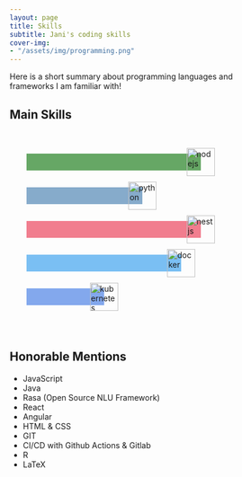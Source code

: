 ```yaml
---
layout: page
title: Skills
subtitle: Jani's coding skills
cover-img:
- "/assets/img/programming.png"
---
```


Here is a short summary about programming languages and frameworks I am familiar with!

## Main Skills

<style>
/* Make sure that padding behaves as expected */
* {box-sizing:border-box}

/* Container for skill bars */
.skillContainer {
  padding: 30px;
}

/* skill bars */
.skillBar {
  width: 100%; /* Full width */
  padding-right: 0px;
  padding-left: 0px;
  height: 50px;
  margin-bottom:10px;
  display: flex;
  flex-direction: row;
}

.skills {
  height: 30px;
  text-align: right; /* Right-align text */
  padding-right: 0px;
  margin: 0px;
  z-index: 10;
  opacity: 0.6;
  margin-top: 10px; /* Add top padding */
  margin-bottom: 10px; /* Add bottom padding */
  color: white; /* White text color */
  cursor: pointer;
}
.skills:hover {
  opacity: 1;
}

.skillIcon {
  cursor: pointer;
  object-fit: contain;
  margin: 0px;
  z-index: 20;
  margin-left: -25px;
  height: 100%;
}

.nodejs {width: 90%; background-color: #026e00;} 
.python {width: 60%; background-color: #3776ab;} 
.nestjs {width: 90%; background-color: #ea2845;} 
.docker {width: 80%; background-color: #2496ed;} 
.kubernetes {width: 40%; background-color: #3371e3;} 
</style>

<div class="skillContainer">
  <div class="skillBar">
    <div class="skills nodejs"></div>
    <img alt="nodejs" width="50" height="50" class="skillIcon" src="https://github.com/nero408/nero408.github.io/raw/master/assets/img/skills/nodejs.jpg">
  </div>

  <div class="skillBar">
    <div class="skills python"></div><img alt="python" width="50" height="50" class="skillIcon" src="https://github.com/nero408/nero408.github.io/raw/master/assets/img/skills/python.png">
  </div>

  <div class="skillBar">
    <div class="skills nestjs"></div><img alt="nestjs" width="50" height="50" class="skillIcon" src="https://github.com/nero408/nero408.github.io/raw/master/assets/img/skills/nestjs.svg">
  </div>

  <div class="skillBar">
    <div class="skills docker"></div><img alt="docker" width="50" height="50" class="skillIcon" src="https://github.com/nero408/nero408.github.io/raw/master/assets/img/skills/docker.png">
  </div>

  <div class="skillBar">
    <div class="skills kubernetes"></div><img alt="kubernetes" width="50" height="50" class="skillIcon" src="https://github.com/nero408/nero408.github.io/raw/master/assets/img/skills/kubernetes.png">
  </div>
</div>

## Honorable Mentions
* JavaScript
* Java
* Rasa (Open Source NLU Framework)
* React
* Angular
* HTML & CSS
* GIT
* CI/CD with Github Actions & Gitlab
* R
* LaTeX

